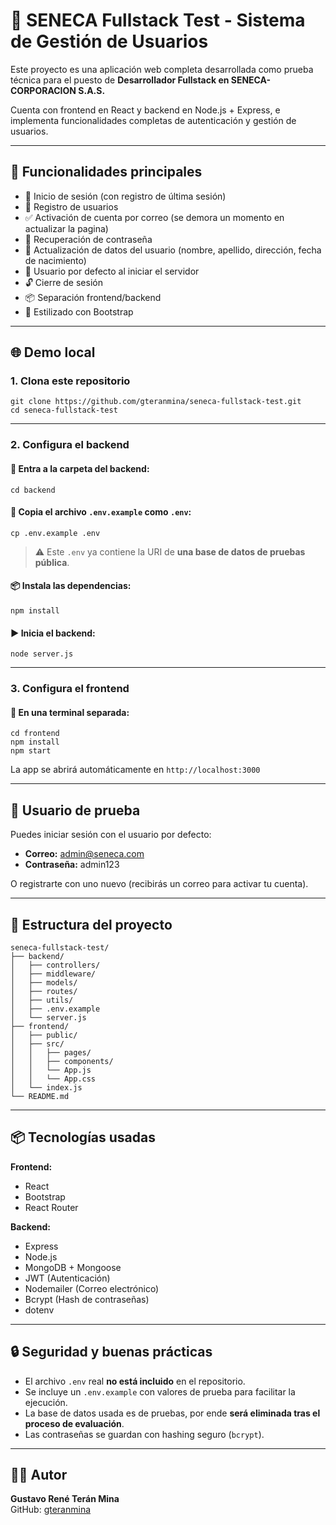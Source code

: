 # 🚀 SENECA Fullstack Test - Sistema de Gestión de Usuarios

Este proyecto es una aplicación web completa desarrollada como prueba técnica para el puesto de **Desarrollador Fullstack en SENECA-CORPORACION S.A.S.**

Cuenta con frontend en React y backend en Node.js + Express, e implementa funcionalidades completas de autenticación y gestión de usuarios.

---

## 🧠 Funcionalidades principales

- 🔐 Inicio de sesión (con registro de última sesión)
- 📝 Registro de usuarios
- ✅ Activación de cuenta por correo (se demora un momento en actualizar la pagina)
- 🔁 Recuperación de contraseña
- 🧾 Actualización de datos del usuario (nombre, apellido, dirección, fecha de nacimiento)
- 👤 Usuario por defecto al iniciar el servidor
- 🔓 Cierre de sesión
- 📦 Separación frontend/backend
- 🎨 Estilizado con Bootstrap

---

## 🌐 Demo local

### 1. Clona este repositorio

```
git clone https://github.com/gteranmina/seneca-fullstack-test.git
cd seneca-fullstack-test
```

---

### 2. Configura el backend

#### 📁 Entra a la carpeta del backend:

```
cd backend
```

#### 📄 Copia el archivo `.env.example` como `.env`:

```
cp .env.example .env
```

> ⚠️ Este `.env` ya contiene la URI de **una base de datos de pruebas pública**.

#### 📦 Instala las dependencias:

```
npm install
```

#### ▶️ Inicia el backend:

```
node server.js
```

---

### 3. Configura el frontend

#### 📁 En una terminal separada:

```
cd frontend
npm install
npm start
```

La app se abrirá automáticamente en `http://localhost:3000`

---

## 🧪 Usuario de prueba

Puedes iniciar sesión con el usuario por defecto:

- **Correo:** admin@seneca.com  
- **Contraseña:** admin123

O registrarte con uno nuevo (recibirás un correo para activar tu cuenta).

---

## 📁 Estructura del proyecto

```
seneca-fullstack-test/
├── backend/
│   ├── controllers/
│   ├── middleware/
│   ├── models/
│   ├── routes/
│   ├── utils/
│   ├── .env.example 
│   └── server.js
├── frontend/
│   ├── public/
│   ├── src/
│   │   ├── pages/
│   │   ├── components/
│   │   └── App.js
│   │   └── App.css
│   └── index.js
└── README.md
```

---

## 📦 Tecnologías usadas

**Frontend:**
- React
- Bootstrap
- React Router

**Backend:**
- Express
- Node.js
- MongoDB + Mongoose
- JWT (Autenticación)
- Nodemailer (Correo electrónico)
- Bcrypt (Hash de contraseñas)
- dotenv

---

## 🔒 Seguridad y buenas prácticas

- El archivo `.env` real **no está incluido** en el repositorio.
- Se incluye un `.env.example` con valores de prueba para facilitar la ejecución.
- La base de datos usada es de pruebas, por ende **será eliminada tras el proceso de evaluación**.
- Las contraseñas se guardan con hashing seguro (`bcrypt`).

---

## 👨‍💻 Autor

**Gustavo René Terán Mina**  
GitHub: [gteranmina](https://github.com/gteranmina)
